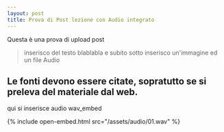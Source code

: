 ```yaml
---
layout: post
title: Prova di Post lezione con Audio integrato
---
```



Questa è una prova di upload post

> inserisco del testo blablabla e subito sotto inserisco un'immagine ed un file Audio

## Le fonti devono essere citate, sopratutto se si preleva del materiale dal web.

qui si inserisce audio wav_embed

{% include open-embed.html src="/assets/audio/01.wav" %}

